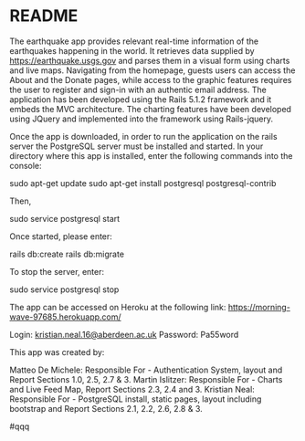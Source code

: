 # README

The earthquake app provides relevant real-time information of the earthquakes 
happening in the world. It retrieves data supplied by https://earthquake.usgs.gov
and parses them in a visual form using charts and live maps. Navigating from the
homepage, guests users can access the About and the Donate pages, while access 
to the graphic features requires the user to register and sign-in with an 
authentic email address. The application has been developed using the Rails 5.1.2 
framework and it embeds the MVC architecture. The charting features have been 
developed using JQuery and implemented into the framework using Rails-jquery.

Once the app is downloaded, in order to run the application on the rails server 
the PostgreSQL server must be installed and started. In your directory where this 
app is installed, enter the following commands into the console:

sudo apt-get update
sudo apt-get install postgresql postgresql-contrib
 
Then,

sudo service postgresql start

Once started, please enter:

rails db:create
rails db:migrate

To stop the server, enter:

sudo service postgresql stop

The app can be accessed on Heroku at the following link:
https://morning-wave-97685.herokuapp.com/

Login: kristian.neal.16@aberdeen.ac.uk
Password: Pa55word

This app was created by:

Matteo De Michele: Responsible For - Authentication System, layout and Report Sections 1.0, 2.5, 2.7 & 3.
Martin Islitzer: Responsible For - Charts and Live Feed Map, Report Sections 2.3, 2.4 and 3.
Kristian Neal: Responsible For - PostgreSQL install, static pages, layout including bootstrap and Report Sections 2.1, 2.2, 2.6, 2.8 & 3.


#qqq